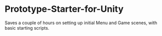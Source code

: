 # Prototype-Starter-for-Unity
Saves a couple of hours on setting up initial Menu and Game scenes, with basic starting scripts.
